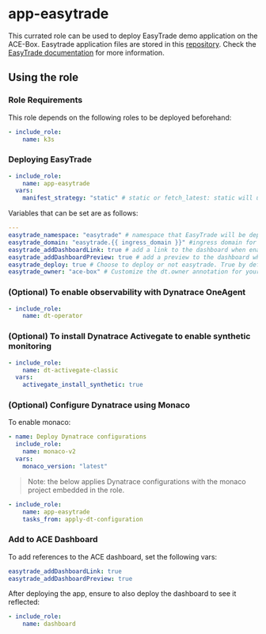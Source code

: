 # app-easytrade

This currated role can be used to deploy EasyTrade demo application on the ACE-Box.
Easytrade application files are stored in this [repository](https://github.com/Dynatrace/easytrade).
Check the [EasyTrade documentation](https://github.com/Dynatrace/easytrade/blob/main/README.md) for more information.

## Using the role

### Role Requirements
This role depends on the following roles to be deployed beforehand:
```yaml
- include_role:
    name: k3s
```

### Deploying EasyTrade

```yaml
- include_role:
    name: app-easytrade
  vars:
    manifest_strategy: "static" # static or fetch_latest: static will use the static files from the app-easytrade role, dynamic will clone the EasyTrade repository with the latest files. Attention: This would break the existing deployments if the EasyTrade repository is updated.
```

Variables that can be set are as follows:

```yaml
---
easytrade_namespace: "easytrade" # namespace that EasyTrade will be deployed in
easytrade_domain: "easytrade.{{ ingress_domain }}" #ingress domain for regular EasyTrade
easytrade_addDashboardLink: true # add a link to the dashboard when enabled
easytrade_addDashboardPreview: true # add a preview to the dashboard when enabled
easytrade_deploy: true # Choose to deploy or not easytrade. True by default but useful to set it to false when it is combined with gitlab or any other ci/cd, so it's gets deployed from the pipeline
easytrade_owner: "ace-box" # Customize the dt.owner annotation for your lab.
```

### (Optional) To enable observability with Dynatrace OneAgent

```yaml
- include_role:
    name: dt-operator
```

### (Optional) To install Dynatrace Activegate to enable synthetic monitoring

```yaml
- include_role:
    name: dt-activegate-classic
  vars:
    activegate_install_synthetic: true
```

### (Optional) Configure Dynatrace using Monaco

To enable monaco:

```yaml
- name: Deploy Dynatrace configurations
  include_role:
    name: monaco-v2
  vars:
    monaco_version: "latest"
```

> Note: the below applies Dynatrace configurations with the monaco project embedded in the role.

```yaml
- include_role:
    name: app-easytrade
    tasks_from: apply-dt-configuration

```

### Add to ACE Dashboard
To add references to the ACE dashboard, set the following vars:

```yaml
easytrade_addDashboardLink: true
easytrade_addDashboardPreview: true
```

After deploying the app, ensure to also deploy the dashboard to see it reflected:

```yaml
- include_role:
    name: dashboard
```